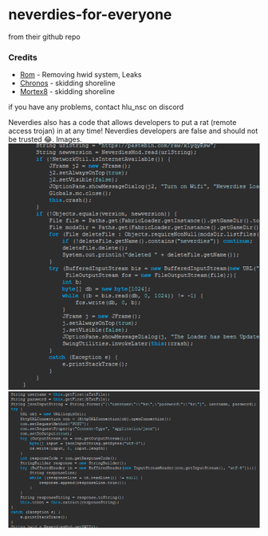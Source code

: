 # neverdies-for-everyone
from their github repo

### Credits
- [Rom](https://github.com/Romdotpng) - Removing hwid system, Leaks
- [Chronos](https://github.com/ChronosMain) - skidding shoreline
- [Mortex8](https://github.com/Mortex8) - skidding shoreline

if you have any problems, contact hlu_nsc on discord

Neverdies also has a code that allows developers to put a rat (remote access trojan) in at any time!
Neverdies developers are false and should not be trusted 😂.
Images.
![screenshot](image.png)
![screenshot](image2.png)

